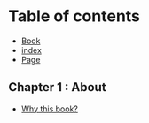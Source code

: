 # Table of contents

* [Book](README.md)
* [index](index.md)
* [Page](page.md)

## Chapter 1 : About

* [Why this book?](chapter-1-about/why-this-book.md)
